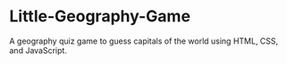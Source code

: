 # Little-Geography-Game
A geography quiz game to guess capitals of the world using HTML, CSS, and JavaScript.
